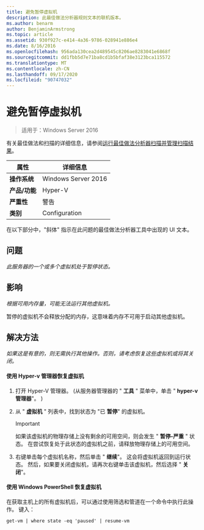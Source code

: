 ```yaml
---
title: 避免暂停虚拟机
description: 此最佳做法分析器规则文本的联机版本。
ms.author: benarm
author: BenjaminArmstrong
ms.topic: article
ms.assetid: 930f927c-e414-4a36-9786-028941e886e4
ms.date: 8/16/2016
ms.openlocfilehash: 956ada130cea2d489545c8206ae8283041e6868f
ms.sourcegitcommit: dd1fbb5d7e71ba8cd1b5bfaf38e3123bca115572
ms.translationtype: MT
ms.contentlocale: zh-CN
ms.lasthandoff: 09/17/2020
ms.locfileid: "90747032"
---
```

# <a name="avoid-pausing-a-virtual-machine"></a>避免暂停虚拟机

>适用于：Windows Server 2016

有关最佳做法和扫描的详细信息，请参阅[运行最佳做法分析器扫描并管理扫描结果](https://go.microsoft.com/fwlink/p/?LinkID=223177)。

|属性|详细信息|
|-|-|
|**操作系统**|Windows Server 2016|
|**产品/功能**|Hyper-V|
|**严重性**|警告|
|**类别**|Configuration|

在以下部分中，"斜体" 指示在此问题的最佳做法分析器工具中出现的 UI 文本。

## <a name="issue"></a>问题

*此服务器的一个或多个虚拟机处于暂停状态。*

## <a name="impact"></a>影响

*根据可用内存量，可能无法运行其他虚拟机。*

暂停的虚拟机不会释放分配的内存，这意味着内存不可用于启动其他虚拟机。

## <a name="resolution"></a>解决方法

*如果这是有意的，则无需执行其他操作。否则，请考虑恢复这些虚拟机或将其关闭。*

#### <a name="use-hyper-v-manager-to-resume-the-virtual-machine"></a>使用 Hyper-v 管理器恢复虚拟机

1.  打开 Hyper-V 管理器。  (从服务器管理器的 " **工具** " 菜单中，单击 " **hyper-v 管理器**"。 ) 

2.  从 " **虚拟机** " 列表中，找到状态为 "已 **暂停**" 的虚拟机。

    > [!IMPORTANT]
    > 如果该虚拟机的物理存储上没有剩余的可用空间，则会发生 " **暂停-严重** " 状态。 在尝试恢复处于此状态的虚拟机之前，请释放物理存储上的可用空间。

3.  右键单击每个虚拟机名称，然后单击 " **继续**"。 这会将虚拟机返回到运行状态。 然后，如果要关闭虚拟机，请再次右键单击该虚拟机，然后选择 " **关闭**"。

#### <a name="use-windows-powershell-to-resume-the-virtual-machine"></a>使用 Windows PowerShell 恢复虚拟机

在获取主机上的所有虚拟机后，可以通过使用筛选和管道在一个命令中执行此操作。 键入：

```
get-vm | where state -eq 'paused' | resume-vm
```



